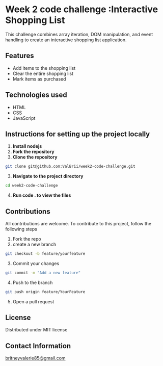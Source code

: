# Week 2 code challenge :Interactive Shopping List
This challenge combines array iteration, DOM manipulation, and event handling to create an interactive shopping list application.

## Features
- Add items to the shopping list
- Clear the entire shopping list
- Mark items as purchased

## Technologies used
- HTML
- CSS
- JavaScript

## Instructions for setting up the project locally
1. **Install nodejs**
1. **Fork the repository**
2. **Clone the repository**
```bash
git clone git@github.com:ValBrii/week2-code-challenge.git
```
3. **Navigate to the project directory**
```bash
cd week2-code-challenge
```
4. **Run code . to view the files**

## Contributions
All contributions are welcome.
To contribute to this project, follow the following steps
1. Fork the repo
2. create a new branch 

```bash
git checkout -b feature/yourfeature
```
3. Commit your changes 

```bash 
git commit -m "Add a new feature"
```

4. Push to the branch
``` bash
git push origin feature/YourFeature 
```

5. Open a pull request

## License
Distributed under MIT license


## Contact Information
britneyvalerie85@gmail.com